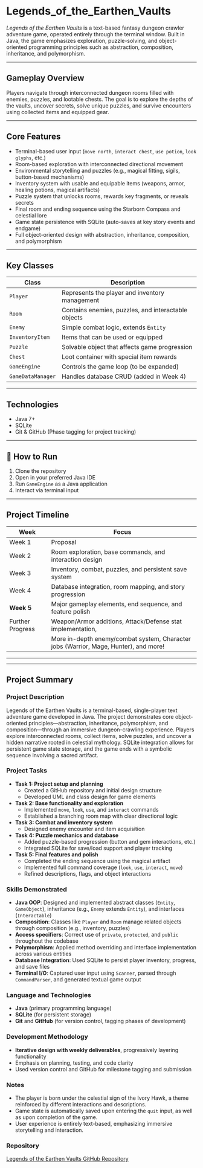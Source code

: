 # Legends_of_the_Earthen_Vaults

*Legends of the Earthen Vaults* is a text-based fantasy dungeon crawler adventure game, operated entirely through the terminal window. Built in Java, the game emphasizes exploration, puzzle-solving, and object-oriented programming principles such as abstraction, composition, inheritance, and polymorphism.

---

## Gameplay Overview

Players navigate through interconnected dungeon rooms filled with enemies, puzzles, and lootable chests. The goal is to explore the depths of the vaults, uncover secrets, solve unique puzzles, and survive encounters using collected items and equipped gear.

---

## Core Features

- Terminal-based user input (`move north`, `interact chest`, `use potion`, `look glyphs`, etc.)
- Room-based exploration with interconnected directional movement
- Environmental storytelling and puzzles (e.g., magical fitting, sigils, button-based mechanisms)
- Inventory system with usable and equipable items (weapons, armor, healing potions, magical artifacts)
- Puzzle system that unlocks rooms, rewards key fragments, or reveals secrets
- Final room and ending sequence using the Starborn Compass and celestial lore
- Game state persistence with SQLite (auto-saves at key story events and endgame)
- Full object-oriented design with abstraction, inheritance, composition, and polymorphism

---

## Key Classes

| Class            | Description |
|------------------|-------------|
| `Player`         | Represents the player and inventory management |
| `Room`           | Contains enemies, puzzles, and interactable objects |
| `Enemy`          | Simple combat logic, extends `Entity` |
| `InventoryItem`  | Items that can be used or equipped |
| `Puzzle`         | Solvable object that affects game progression |
| `Chest`          | Loot container with special item rewards |
| `GameEngine`     | Controls the game loop (to be expanded) |
| `GameDataManager`| Handles database CRUD (added in Week 4) |

---

## Technologies

- Java 7+
- SQLite
- Git & GitHub (Phase tagging for project tracking)

---

## 🚀 How to Run

1. Clone the repository  
2. Open in your preferred Java IDE  
3. Run `GameEngine` as a Java application  
4. Interact via terminal input

---

## Project Timeline

| Week | Focus |
|------|-------|
| Week 1 | Proposal |
| Week 2 | Room exploration, base commands, and interaction design |
| Week 3 | Inventory, combat, puzzles, and persistent save system |
| Week 4 | Database integration, room mapping, and story progression |
| **Week 5** | Major gameplay elements, end sequence, and feature polish |
| Further Progress | Weapon/Armor additions, Attack/Defense stat implementation,                          |
|                  | More in-depth enemy/combat system, Character jobs (Warrior, Mage, Hunter), and more! |

---
---

## Project Summary

### Project Description
Legends of the Earthen Vaults is a terminal-based, single-player text adventure game developed in Java. The project demonstrates core object-oriented principles—abstraction, inheritance, polymorphism, and composition—through an immersive dungeon-crawling experience. Players explore interconnected rooms, collect items, solve puzzles, and uncover a hidden narrative rooted in celestial mythology. SQLite integration allows for persistent game state storage, and the game ends with a symbolic sequence involving a sacred artifact.

### Project Tasks
- **Task 1: Project setup and planning**
  - Created a GitHub repository and initial design structure
  - Developed UML and class design for game elements
- **Task 2: Base functionality and exploration**
  - Implemented `move`, `look`, `use`, and `interact` commands
  - Established a branching room map with clear directional logic
- **Task 3: Combat and inventory system**
  - Designed enemy encounter and item acquisition
- **Task 4: Puzzle mechanics and database**
  - Added puzzle-based progression (button and gem interactions, etc.)
  - Integrated SQLite for save/load support and player tracking
- **Task 5: Final features and polish**
  - Completed the ending sequence using the magical artifact
  - Implemented full command coverage (`look`, `use`, `interact`, `move`)
  - Refined descriptions, flags, and object interactions

### Skills Demonstrated
- **Java OOP**: Designed and implemented abstract classes (`Entity`, `GameObject`), inheritance (e.g., `Enemy` extends `Entity`), and interfaces (`Interactable`)
- **Composition**: Classes like `Player` and `Room` manage related objects through composition (e.g., inventory, puzzles)
- **Access specifiers**: Correct use of `private`, `protected`, and `public` throughout the codebase
- **Polymorphism**: Applied method overriding and interface implementation across various entities
- **Database Integration**: Used SQLite to persist player inventory, progress, and save files
- **Terminal I/O**: Captured user input using `Scanner`, parsed through `CommandParser`, and generated textual game output

### Language and Technologies
- **Java** (primary programming language)
- **SQLite** (for persistent storage)
- **Git** and **GitHub** (for version control, tagging phases of development)

### Development Methodology
- **Iterative design with weekly deliverables**, progressively layering functionality
- Emphasis on planning, testing, and code clarity
- Used version control and GitHub for milestone tagging and submission

### Notes
- The player is born under the celestial sign of the Ivory Hawk, a theme reinforced by different interactions and descriptions.
- Game state is automatically saved upon entering the `quit` input, as well as upon completion of the game.
- User experience is entirely text-based, emphasizing immersive storytelling and interaction.

### Repository
[Legends of the Earthen Vaults GitHub Repository](https://github.com/TheFlakiestBiscuit/Legends_of_the_Earthen_Vaults.git)








